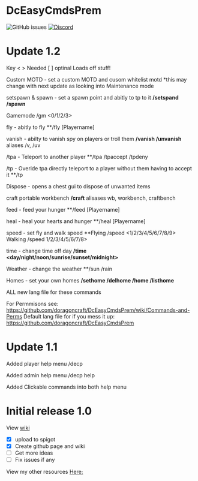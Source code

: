 
# DcEasyCmdsPrem
![GitHub issues](https://img.shields.io/github/issues/doragoncraft/DcEasyCmdsPrem.svg?style=for-the-badge)
[![Discord](https://img.shields.io/discord/381442112400523264.svg?style=for-the-badge)](https://discordapp.com/invite/VMx9JmY)

# Update 1.2

Key < > Needed [ ] optinal 
  Loads off stuff!
  
  Custom MOTD - set a custom MOTD and cusom whitelist motd *this may change with next update as looking into Maintenance mode
  
  setspawn & spawn - set a spawn point and abitly to tp to it **/setspand /spawn**
  
  Gamemode /gm <0/1/2/3>
  
  fly - abitly to fly **/fly [Playername]
  
  vanish - abilty to vanish spy on players or troll them **/vanish /unvanish** aliases /v, /uv
  
  /tpa - Teleport to another player **/tpa <Player name> /tpaccept <Playername> /tpdeny <Playername>
  
  /tp - Overide tpa directly teleport to a player without them having to accept it **/tp <Playername>
  
  Dispose - opens a chest gui to dispose of unwanted items 
  
  craft portable workbench **/craft** alisases wb, workbench, craftbench
  
  feed - feed your hunger **/feed [Playername]
  
  heal - heal your hearts and  hunger **/heal [Playername]
  
  speed - set fly and walk speed **Flying /speed <1/2/3/4/5/6/7/8/9> Walking /speed 1/2/3/4/5/6/7/8>
  
  time - change time off day **/time <day/night/noon/sunrise/sunset/midnight>**
  
  Weather - change the weather **/sun /rain
  
  Homes - set your own homes **/sethome /delhome /home <home name> /listhome**
  
  ALL new lang file for these commands
  
  
  For Permmisons see: https://github.com/doragoncraft/DcEasyCmdsPrem/wiki/Commands-and-Perms
  Default lang file for if you mess it up: https://github.com/doragoncraft/DcEasyCmdsPrem


# Update 1.1

  Added player help menu /decp

  Added admin help menu /decp help

  Added Clickable commands into both help menu


# Initial release 1.0
View [wiki](https://github.com/doragoncraft/DcEasyCmdsPrem/wiki)

- [x] upload to spigot 
- [x] Create github page and wiki
- [ ] Get more ideas
- [ ] Fix issues if any

View my other resources [Here:](https://www.spigotmc.org/resources/authors/doragoncraft.126499/)
